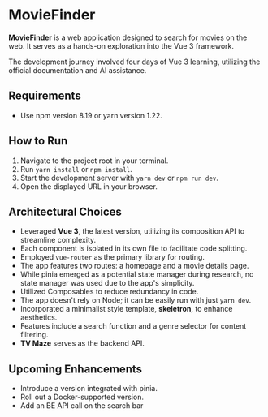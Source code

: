 # MovieFinder

**MovieFinder** is a web application designed to search for movies on the web. It serves as a hands-on exploration into the Vue 3 framework.

The development journey involved four days of Vue 3 learning, utilizing the official documentation and AI assistance.

## Requirements
- Use npm version 8.19 or yarn version 1.22.

## How to Run
1. Navigate to the project root in your terminal.
2. Run `yarn install` or `npm install`.
3. Start the development server with `yarn dev` or `npm run dev`.
4. Open the displayed URL in your browser.

## Architectural Choices
- Leveraged **Vue 3**, the latest version, utilizing its composition API to streamline complexity.
- Each component is isolated in its own file to facilitate code splitting.
- Employed `vue-router` as the primary library for routing.
- The app features two routes: a homepage and a movie details page.
- While pinia emerged as a potential state manager during research, no state manager was used due to the app's simplicity.
- Utilized Composables to reduce redundancy in code.
- The app doesn't rely on Node; it can be easily run with just `yarn dev`.
- Incorporated a minimalist style template, **skeletron**, to enhance aesthetics.
- Features include a search function and a genre selector for content filtering.
- **TV Maze** serves as the backend API.

## Upcoming Enhancements
- Introduce a version integrated with pinia.
- Roll out a Docker-supported version.
- Add an BE API call on the search bar 
